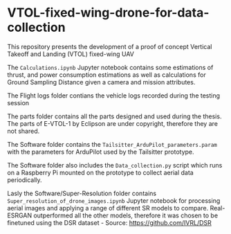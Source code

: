 # VTOL-fixed-wing-drone-for-data-collection
This repository presents the development of a proof of concept Vertical Takeoff and Landing (VTOL) fixed-wing UAV

The `Calculations.ipynb` Jupyter notebook contains some estimations of thrust, and power consumption estimations as well as calculations for Ground Sampling Distance given a camera and mission attributes.

The Flight logs folder contians the vehicle logs recorded during the testing session

The parts folder contains all the parts designed and used during the thesis. The parts of E-VTOL-1 by Eclipson are under copyright, therefore they are not shared.

The Software folder contains the `Tailsitter_ArduPilot_parameters.param` with the parameters for ArduPilot used by the Tailsitter prototype.

The Software folder also includes the `Data_collection.py` script which runs on a Raspberry Pi mounted on the prototype to collect aerial data periodically.

Lasly the Software/Super-Resolution folder contains `Super_resolution_of_drone_images.ipynb` Jupyter notebook for processing aerial images and applying a range of different SR models to compare. Real-ESRGAN outperformed all the other models, therefore it was chosen to be finetuned using the DSR dataset - Source: https://github.com/IVRL/DSR